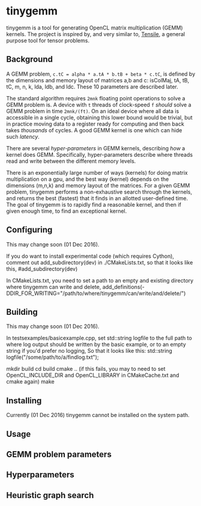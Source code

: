 # tinygemm

tinygemm is a tool for generating OpenCL matrix multiplication (GEMM) kernels. The project is inspired by, and very similar to, [Tensile](https://github.com/RadeonOpenCompute/Tensile), a general purpose tool for tensor problems.

## Background

A GEMM problem,  `c.tC = alpha * a.tA * b.tB + beta * c.tC`, is defined by the dimensions and memory layout of matrices a,b and c: isColMaj, tA, tB, tC, m, n, k, lda, ldb, and ldc. These 10 parameters are described later.

The standard algorithm requires `2mnk` floating point operations to solve a GEMM problem is. A device with `t` threads of clock-speed `f` *should* solve a GEMM problem in time `2mnk/(ft)`.  On an ideal device where all data is accessible in a single cycle, obtaining this lower bound would be trivial, but in practice moving data to a register ready for computing and then back takes *thousands* of cycles. A good GEMM kernel is one which can hide such *latency*.


There are several *hyper-parameters* in GEMM kernels, describing *how* a kernel does GEMM. Specifically, hyper-parameters describe where threads read and write between the different memory levels. 

There is an exponentially large number of ways (kernels) for doing matrix multiplication on a gpu, and the best way (kernel) depends on the dimensions (m,n,k) and memory layout of the matrices. For a given GEMM problem, tinygemm performs a non-exhaustive search through the kernels, and returns the best (fastest) that it finds in an allotted user-defined time. The goal of tinygemm is to rapidly find a reasonable kernel, and then if given enough time, to find an exceptional kernel.


## Configuring
This may change soon (01 Dec 2016).

If you do want to install experimental code (which requires Cython), comment out add_subdirectory(dev) in ./CMakeLists.txt, so that it looks like this, 
 #add_subdirectory(dev)

In CMakeLists.txt, you need to set a path to an empty and existing directory where tinygemm can write and delete, 
add_definitions(-DDIR_FOR_WRITING="/path/to/where/tinygemm/can/write/and/delete/")


## Building
This may change soon (01 Dec 2016).

In testsexamples/basicexample.cpp, set std::string logfile to the full path to where log output should be written by the basic example, or to an empty string if you'd prefer no logging, So that it looks like this:
std::string logfile("/some/path/to/a/findlog.txt");

mkdir build
cd build
cmake ..
(if this fails, you may to need to set OpenCL_INCLUDE_DIR and OpenCL_LIBRARY in CMakeCache.txt and cmake again)
make

## Installing
Currently (01 Dec 2016) tinygemm cannot be installed on the system path.


## Usage



## GEMM problem parameters


## Hyperparameters 


## Heuristic graph search
